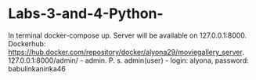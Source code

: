 # Labs-3-and-4-Python-
In terminal docker-compose up.
Server will be available on 127.0.0.1:8000.
Dockerhub: https://hub.docker.com/repository/docker/alyona29/moviegallery_server.
127.0.0.1:8000/admin/ - admin.
P. s. admin(user) - login: alyona, password: babulinkaninka46
